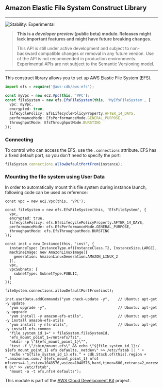 ## Amazon Elastic File System Construct Library
<!--BEGIN STABILITY BANNER-->

---

![Stability: Experimental](https://img.shields.io/badge/stability-Experimental-important.svg?style=for-the-badge)

> **This is a _developer preview_ (public beta) module. Releases might lack important features and might have
> future breaking changes.**
>
> This API is still under active development and subject to non-backward
> compatible changes or removal in any future version. Use of the API is not recommended in production
> environments. Experimental APIs are not subject to the Semantic Versioning model.

---
<!--END STABILITY BANNER-->

This construct library allows you to set up AWS Elastic File System (EFS).

```ts
import efs = require('@aws-cdk/aws-efs');

const myVpc = new ec2.Vpc(this, 'VPC');
const fileSystem = new efs.EfsFileSystem(this, 'MyEfsFileSystem', {
  vpc: myVpc,
  encrypted: true,
  lifecyclePolicy: EfsLifecyclePolicyProperty.AFTER_14_DAYS,
  performanceMode: EfsPerformanceMode.GENERAL_PURPOSE,
  throughputMode: EfsThroughputMode.BURSTING
});
```

### Connecting

To control who can access the EFS, use the `.connections` attribute. EFS has
a fixed default port, so you don't need to specify the port:

```ts
fileSystem.connections.allowDefaultPortFrom(instance);
```
### Mounting the file system using User Data

In order to automatically mount this file system during instance launch, 
following code can be used as reference:
```
const vpc = new ec2.Vpc(this, 'VPC');

const fileSystem = new efs.EfsFileSystem(this, 'EfsFileSystem', {
  vpc,
  encrypted: true,
  lifecyclePolicy: efs.EfsLifecyclePolicyProperty.AFTER_14_DAYS,
  performanceMode: efs.EfsPerformanceMode.GENERAL_PURPOSE,
  throughputMode: efs.EfsThroughputMode.BURSTING
});

const inst = new Instance(this, 'inst', {
  instanceType: InstanceType.of(InstanceClass.T2, InstanceSize.LARGE),
  machineImage: new AmazonLinuxImage({
    generation: AmazonLinuxGeneration.AMAZON_LINUX_2
  }),
  vpc,
  vpcSubnets: {
    subnetType: SubnetType.PUBLIC,
  }
});

fileSystem.connections.allowDefaultPortFrom(inst);

inst.userData.addCommands("yum check-update -y",    // Ubuntu: apt-get -y update
  "yum upgrade -y",                                 // Ubuntu: apt-get -y upgrade
  "yum install -y amazon-efs-utils",                // Ubuntu: apt-get -y install amazon-efs-utils
  "yum install -y nfs-utils",                       // Ubuntu: apt-get -y install nfs-common
  "file_system_id_1=" + fileSystem.fileSystemId,
  "efs_mount_point_1=/mnt/efs/fs1",
  "mkdir -p \"${efs_mount_point_1}\"",
  "test -f \"/sbin/mount.efs\" && echo \"${file_system_id_1}:/ ${efs_mount_point_1} efs defaults,_netdev\" >> /etc/fstab || " +
  "echo \"${file_system_id_1}.efs." + cdk.Stack.of(this).region + ".amazonaws.com:/ ${efs_mount_point_1} nfs4 nfsvers=4.1,rsize=1048576,wsize=1048576,hard,timeo=600,retrans=2,noresvport,_netdev 0 0\" >> /etc/fstab",
  "mount -a -t efs,nfs4 defaults");
```

This module is part of the [AWS Cloud Development Kit](https://github.com/aws/aws-cdk) project.
